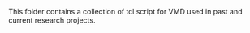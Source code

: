 This folder contains a collection of tcl script for VMD used in past and current research projects.
